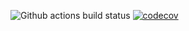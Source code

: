 ![Github actions build status](https://github.com/capatazlib/go-capataz/workflows/.github/workflows/test.yml/badge.svg)
[![codecov](https://codecov.io/gh/capatazlib/go-capataz/branch/master/graph/badge.svg)](https://codecov.io/gh/capatazlib/go-capataz)
